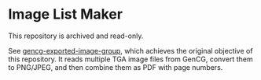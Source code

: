 # Image List Maker

This repository is archived and read-only.

See [gencg-exported-image-group](https://github.com/leeye51456/gencg-exported-image-group), which achieves the original objective of this repository. It reads multiple TGA image files from GenCG, convert them to PNG/JPEG, and then combine them as PDF with page numbers.
